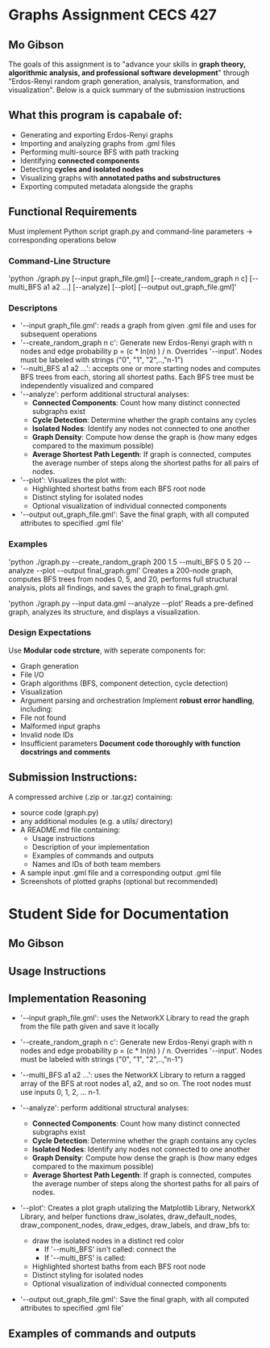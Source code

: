 # Graphs Assignment CECS 427
## Mo Gibson
The goals of this assignment is to "advance your skills in **graph theory, algorithmic analysis, and professional software development**" through "Erdos-Renyi random graph generation, analysis, transformation, and visualization". Below is a quick summary of the submission instructions

## What this program is capabale of: 
- Generating and exporting Erdos-Renyi graphs
- Importing and analyzing graphs from .gml files
- Performing multi-source BFS with path tracking
- Identifying **connected components**
- Detecting **cycles and isolated nodes**
- Visualizing graphs with **annotated paths and substructures**
- Exporting computed metadata alongside the graphs

## Functional Requirements
Must implement Python script graph.py and command-line parameters -> corresponding operations below

### Command-Line Structure
'python ./graph.py [--input graph_file.gml] [--create_random_graph n c] [--multi_BFS a1 a2 ...] [--analyze] [--plot] [--output out_graph_file.gml]'

### Descriptons
- '--input graph_file.gml': reads a graph from given .gml file and uses for subsequent operations
- '--create_random_graph n c': Generate new Erdos-Renyi graph with n nodes and edge probability p = (c * ln(n) ) / n. Overrides '--input'. Nodes must be labeled with strings ("0", "1", "2",..,"n-1")
- '--nulti_BFS a1 a2 ...': accepts one or more starting nodes and computes BFS trees from each, storing all shortest paths. Each BFS tree must be independently visualized and compared
- '--analyze': perform additional structural analyses:
    - **Connected Components**: Count how many distinct connected subgraphs exist
    - **Cycle Detection**: Determine whether the graph contains any cycles
    - **Isolated Nodes**: Identify any nodes not connected to one another
    - **Graph Density**: Compute how dense the graph is (how many edges compared to the maximum possible)
    - **Average Shortest Path Legenth**: If graph is connected, computes the average number of steps along the shortest paths for all pairs of nodes.
- '--plot': Visualizes the plot with:
    - Highlighted shortest baths from each BFS root node
    - Distinct styling for isolated nodes
    - Optional visualization of individual connected components
- '--output out_graph_file.gml': Save the final graph, with all computed attributes to specified .gml file'

### Examples
'python ./graph.py --create_random_graph 200 1.5 --multi_BFS 0 5 20 --analyze --plot --output final_graph.gml'
Creates a 200-node graph, computes BFS trees from nodes 0, 5, and 20, performs full structural analysis, plots all findings, and saves the graph to final_graph.gml.

'python ./graph.py --input data.gml --analyze --plot'
Reads a pre-defined graph, analyzes its structure, and displays a visualization.

### Design Expectations
Use **Modular code strcture**, with seperate components for:
- Graph generation
- File I/O
- Graph algorithms (BFS, component detection, cycle detection)
- Visualization
- Argument parsing and orchestration
Implement **robust error handling**, including:
- File not found
- Malformed input graphs
- Invalid node IDs
- Insufficient parameters
**Document code thoroughly with function docstrings and comments**

## Submission Instructions:
A compressed archive (.zip or .tar.gz) containing:
- source code (graph.py)
- any additional modules (e.g. a utils/ directory)
- A README.md file containing:
    - Usage instructions
    - Description of your implementation
    - Examples of commands and outputs
    - Names and IDs of both team members
- A sample input .gml file and a corresponding output .gml file
- Screenshots of plotted graphs (optional but recommended)

# Student Side for Documentation
## Mo Gibson

## Usage Instructions

## Implementation Reasoning
- '--input graph_file.gml': uses the NetworkX Library to read the graph from the file path given and save it locally

- '--create_random_graph n c': Generate new Erdos-Renyi graph with n nodes and edge probability p = (c * ln(n) ) / n. Overrides '--input'. Nodes must be labeled with strings ("0", "1", "2",..,"n-1")

- '--multi_BFS a1 a2 ...': uses the NetworkX Library to return a ragged array of the BFS at root nodes a1, a2, and so on. The root nodes must use inputs 0, 1, 2, ... n-1.

- '--analyze': perform additional structural analyses:
    - **Connected Components**: Count how many distinct connected subgraphs exist
    - **Cycle Detection**: Determine whether the graph contains any cycles
    - **Isolated Nodes**: Identify any nodes not connected to one another
    - **Graph Density**: Compute how dense the graph is (how many edges compared to the maximum possible)
    - **Average Shortest Path Legenth**: If graph is connected, computes the average number of steps along the shortest paths for all pairs of nodes.

- '--plot': Creates a plot graph utalizing the Matplotlib Library, NetworkX Library, and helper functions draw_isolates, draw_default_nodes, draw_component_nodes, draw_edges, draw_labels, and draw_bfs to:
    - draw the isolated nodes in a distinct red color
        - If '--multi_BFS' isn't called: connect the 
        - If '--multi_BFS' is called: 
    - Highlighted shortest baths from each BFS root node
    - Distinct styling for isolated nodes
    - Optional visualization of individual connected components

- '--output out_graph_file.gml': Save the final graph, with all computed attributes to specified .gml file'

## Examples of commands and outputs